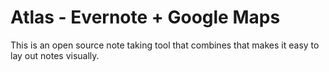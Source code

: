 # Atlas - Evernote + Google Maps

This is an open source note taking tool that combines that makes it easy to lay out notes visually.
